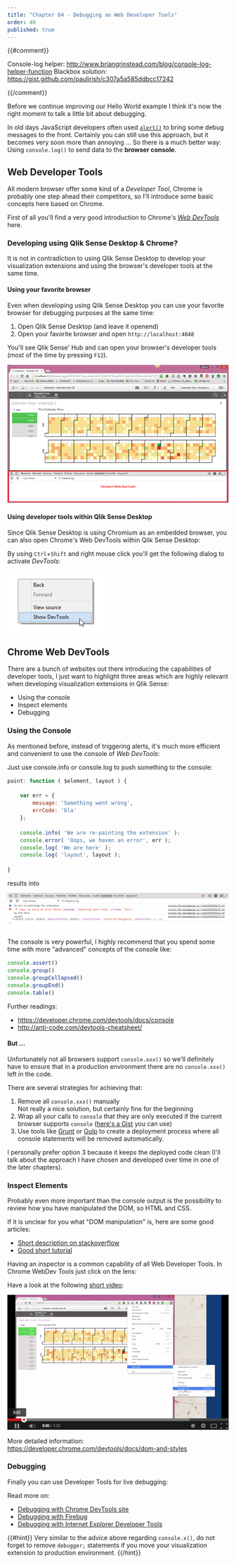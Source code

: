 ```yaml
---
title: "Chapter 04 - Debugging an Web Developer Tools"
order: 40
published: true
---
```


{{#comment}}

Console-log helper: http://www.briangrinstead.com/blog/console-log-helper-function
Blackbox solution: https://gist.github.com/paulirish/c307a5a585ddbcc17242

{{/comment}}

Before we continue improving our Hello World example I think it's now the right moment to talk a little bit about debugging.

In old days JavaScript developers often used [`alert()`](http://www.w3schools.com/jsref/met_win_alert.asp) to bring some debug messages to the front. Certainly you can still use this approach, but it becomes very soon more than annoying ... 
So there is a much better way: Using `console.log()` to send data to the **browser console**.

## Web Developer Tools

All modern browser offer some kind of a _Developer Tool_, Chrome is probably one step ahead their competitors, so I'll introduce some basic concepts here based on Chrome.

First of all you'll find a very good introduction to Chrome's [_Web DevTools_](https://developer.chrome.com/devtools) here.

### Developing using Qlik Sense Desktop & Chrome?
It is not in contradiction to using Qlik Sense Desktop to develop your visualization extensions and using the browser's developer tools at the same time.

#### Using your favorite browser
Even when developing using Qlik Sense Desktop you can use your favorite browser for debugging purposes at the same time:

1. Open Qlik Sense Desktop (and leave it openend)
2. Open your favorite browser and open `http://localhost:4848`

You'll see Qlik Sense' Hub and can open your browser's developer tools (most of the time by pressing `F12`).

![](images/04/04_Chromes_Web_DevTools.png)

#### Using developer tools within Qlik Sense Desktop
Since Qlik Sense Desktop is using Chromium as an embedded browser, you can also open Chrome's Web DevTools within Qlik Sense Desktop:

By using `Ctrl`+`Shift` and right mouse click you'll get the following dialog to activate _DevTools_:

![](images/04/04_DevTools_in_QlikSenseDesktop.png)

## Chrome Web DevTools
There are a bunch of websites out there introducing the capabilities of developer tools, I just want to highlight three areas which are highly relevant when developing visualization extensions in Qlik Sense:

* Using the console
* Inspect elements
* Debugging

### Using the Console

As mentioned before, instead of triggering alerts, it's much more efficient and convenient to use the console of _Web DevTools_:

Just use console.info or console.log to push something to the console:

```javascript
paint: function ( $element, layout ) {

	var err = {
		message: 'Something went wrong',
		errCode: 'bla'
	};

	console.info( 'We are re-painting the extension' );
	console.error( 'Oops, we haven an error', err );
	console.log( 'We are here' );
	console.log( 'layout', layout );

}
```
results into

![](images/04/04_Console_Sample.png)

The console is very powerful, I highly recommend that you spend some time with more "advanced" concepts of the console like:

```javascript
console.assert()
console.group()
console.groupCollapsed()
console.groupEnd()
console.table()
```

Further readings:

* https://developer.chrome.com/devtools/docs/console
* http://anti-code.com/devtools-cheatsheet/

#### But ...
Unfortunately not all browsers support ```console.xxx()``` so we'll definitely have to ensure that in a production environment there are no ```console.xxx()``` left in the code.

There are several strategies for achieving that:

1. Remove all ```console.xxx()``` manually  
Not really a nice solution, but certainly fine for the beginning
2. Wrap all your calls to `console` that they are only executed if the current browser supports `console` ([here's a Gist](https://gist.github.com/stefanwalther/1b5ba150815e3f9a1bcb) you can use)
3. Use tools like [Grunt](http://gruntjs.com/) or [Gulp](http://gulpjs.com/) to create a deployment process where all console statements will be removed automatically.

I personally prefer option 3 because it keeps the deployed code clean (I'll talk about the approach I have chosen and developed over time in one of the later chapters).


### Inspect Elements
Probably even more important than the console output is the possibility to review how you have manipulated the DOM, so HTML and CSS.

If it is unclear for you what "DOM manipulation" is, here are some good articles:

* [Short description on stackoverflow](http://stackoverflow.com/questions/3934826/what-do-people-mean-when-they-say-dom-manipulation)
* [Good short tutorial](https://dom-tutorials.appspot.com/static/2.html)

Having an inspector is a common capability of all Web Developer Tools. In Chrome WebDev Tools just click on the lens:

Have a look at the following [short video](https://www.youtube.com/watch?v=GHaneFM0QXU):

[![](images/04/04_ChromeWebDevTools_Inspect_Change_Elements.png)](https://www.youtube.com/watch?v=GHaneFM0QXU)

More detailed information: https://developer.chrome.com/devtools/docs/dom-and-styles

### Debugging
Finally you can use Developer Tools for live debugging:

Read more on:

* [Debugging with Chrome DevTools site](https://developer.chrome.com/devtools/docs/javascript-debugging)
* [Debugging with Firebug](http://www.developerfusion.com/article/139949/debugging-javascript-with-firebug/)
* [Debugging with Internet Explorer Developer Tools](https://msdn.microsoft.com/en-us/library/ie/gg589507%28v=vs.85%29.aspx)

{{#hint}}
Very similar to the advice above regarding `console.x()`, do not forget to remove `debugger;` statements if you move your visualization extension to production environment.
{{/hint}}